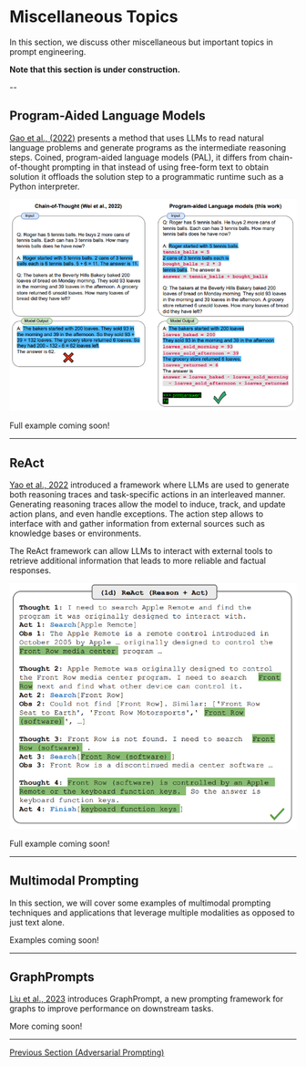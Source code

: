 # Miscellaneous Topics

In this section, we discuss other miscellaneous but important topics in prompt engineering.

**Note that this section is under construction.**

--
## Program-Aided Language Models
[Gao et al., (2022)](https://arxiv.org/abs/2211.10435) presents a method that uses LLMs to read natural language problems and generate programs as the intermediate reasoning steps. Coined, program-aided language models (PAL), it differs from chain-of-thought prompting in that instead of using free-form text to obtain solution it offloads the solution step to a programmatic runtime such as a Python interpreter.

![](../img/pal.png)

Full example coming soon!

---
## ReAct

[Yao et al., 2022](Yao) introduced a framework where LLMs are used to generate both reasoning traces and task-specific actions in an interleaved manner. Generating reasoning traces allow the model to induce, track, and update action plans, and even handle exceptions. The action step allows to interface with and gather information from external sources such as knowledge bases or environments.

The ReAct framework can allow LLMs to interact with external tools to retrieve additional information that leads to more reliable and factual responses.

![](../img/react.png)

Full example coming soon!

---
## Multimodal Prompting
In this section, we will cover some examples of multimodal prompting techniques and applications that leverage multiple modalities as opposed to just text alone.

Examples coming soon!

---
## GraphPrompts

[Liu et al., 2023](https://arxiv.org/abs/2302.08043) introduces GraphPrompt, a new prompting framework for graphs to improve performance on downstream tasks.

More coming soon!

---
[Previous Section (Adversarial Prompting)](./prompt-adversarial.md)